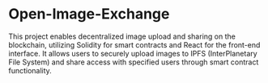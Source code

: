 # Open-Image-Exchange
This project enables decentralized image upload and sharing on the blockchain, utilizing Solidity for smart contracts and React for the front-end interface. It allows users to securely upload images to IPFS (InterPlanetary File System) and share access with specified users through smart contract functionality.

